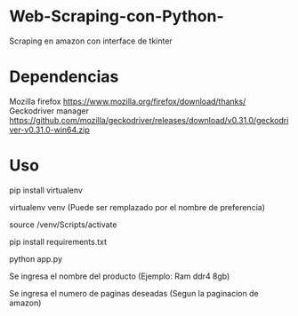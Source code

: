 # Web-Scraping-con-Python-
Scraping en amazon con interface de tkinter
# Dependencias
Mozilla firefox https://www.mozilla.org/firefox/download/thanks/ 
Geckodriver manager https://github.com/mozilla/geckodriver/releases/download/v0.31.0/geckodriver-v0.31.0-win64.zip

# Uso
pip install virtualenv

virtualenv venv (Puede ser remplazado por el nombre de preferencia)

 source /venv/Scripts/activate

 pip install requirements.txt

 python app.py

 Se ingresa el nombre del producto (Ejemplo: Ram ddr4 8gb)

 Se ingresa el numero de paginas deseadas (Segun la paginacion de amazon)
